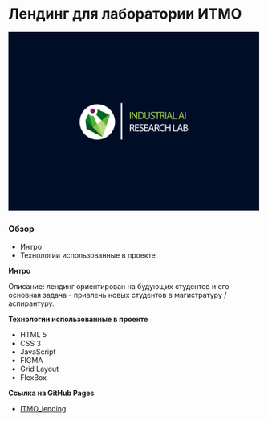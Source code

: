 # Лендинг для лаборатории ИТМО

<img src="Cover.png" alt="drawing" width="500"/>


### Обзор
* Интро
* Технологии использованные в проекте

**Интро**

Описание: лендинг ориентирован на будующих студентов и его основная задача - привлечь новых студентов в магистратуру / аспирантуру.

**Технологии использованные в проекте**
* HTML 5
* CSS 3
* JavaScript
* FIGMA
* Grid Layout
* FlexBox

**Ссылка на GitHub Pages**

* [ITMO_lending](https://eldrabdr.github.io/project_itmo/)
